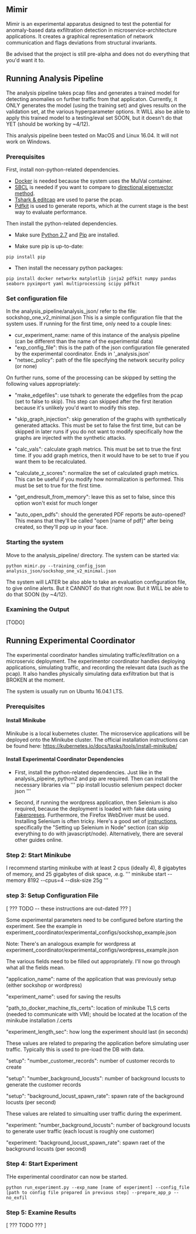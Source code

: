 ## Mimir
Mimir is an experimental apparatus designed to test the potential for anomaly-based data exfiltration detection in microservice-architecture applications. It creates a graphical representation of network communication and flags deviations from structural invariants.

Be advised that the project is still pre-alpha and does not do everything that you'd want it to.


## Running Analysis Pipeline
The analysis pipeline takes pcap files and generates a trained model for detecting anomalies on further traffic from that applicaton. Currently, it ONLY generates the model (using the training set) and gives results on the validation set, at the various hyperparameter options. It WILL also be able to apply this trained model to a testing/eval set SOON, but it doesn't do that YET (should be working by ~4/12).

This analysis pipeline been tested on MacOS and Linux 16.04. It will not work on Windows.

### Prerequisites
First, install non-python-related dependencies. 
* [Docker](https://docs.docker.com/install/) is needed because the system uses the MulVal container. 
* [SBCL](http://www.sbcl.org/getting.html) is needed if you want to compare to [directional eigenvector method](http://ide-research.net/papers/2004_KDD_Ide_p140.pdf). 
* [Tshark \& editcap](https://www.wireshark.org/docs/wsug_html_chunked/ChapterBuildInstall.html) are used to parse the pcap. 
* [Pdfkit](https://github.com/pdfkit/pdfkit/wiki/Installing-WKHTMLTOPDF) is used to generate reports, which at the current stage is the best way to evaluate performance.

Then install the python-related dependencies.

* Make sure [Python 2.7](https://www.python.org/downloads/) and [Pip](https://pip.pypa.io/en/stable/installing/) are installed.

* Make sure pip is up-to-date:
```
pip install pip
```

* Then install the necessary python packages:
```
pip install docker networkx matplotlib jinja2 pdfkit numpy pandas seaborn pyximport yaml multiprocessing scipy pdfkit
```

### Set configuration file
In the analysis_pipeline/analysis_json/ refer to the file: sockshop_one_v2_minimal.json 
This is a simple configuration file that the system uses. If running for the first time, only need to a couple lines:

* cur_experiment_name: name of this instance of the analysis pipeline (can be different than the name of the experimental data)
* "exp_config_file": this is the path of the json configuration file generated by the experimental coordinator. Ends in '_analysis.json'
* "netsec_policy": path of the file specifying the network security policy (or none)

On further runs, some of the processing can be skipped by setting the following values appropriately:

* "make_edgefiles": use tshark to generate the edgefiles from the pcap (set to false to skip). This step can skipped after the first iteration because it's unlikely you'd want to modify this step. 
* "skip_graph_injection": skip generation of the graphs with synthetically generated attacks. This must be set to false the first time, but can be skipped in later runs if you do not want to modify specifically how the graphs are injected with the synthetic attacks.
* "calc_vals": calculate graph metrics. This must be set to true the first time. If you add graph metrics, then it would have to be set to true if you want them to be recalculated.
* "calculate_z_scores": normalize the set of calculated graph metrics. This can be useful if you modify how normalization is performed. This must be set to true for the first time.
* "get_endresult_from_memory": leave this as set to false, since this option won't exist for much longer

* "auto_open_pdfs": should the generated PDF reports be auto-opened? This means that they'll be called "open \[name of pdf\]" after being created, so they'll pop up in your face.

### Starting the system
Move to the analysis_pipeline/ directory. The system can be started via:
```
python mimir.py --training_config_json analysis_json/sockshop_one_v2_minimal.json
```

The system will LATER be also able to take an evaluation configuration file, to give online alerts. But it CANNOT do that right now. But it WILL be able to do that SOON (by ~4/12).

### Examining the Output
\[TODO\]

## Running Experimental Coordinator
The experimental coordinator handles simulating traffic/exfiltration on a microservic deployment. The experimentor coordinator handles deploying applications, simulating traffic, and recording the relevant data (such as the pcap). It also handles physically simulating data exfiltration but that is BROKEN at the moment.

The system is usually run on Ubuntu 16.04.1 LTS.

### Prerequisites
#### Install Minikube
Minikube is a local kubernetes cluster. The microservice applications will be deployed onto the Minikube cluster. The official installation instructions can be found here: https://kubernetes.io/docs/tasks/tools/install-minikube/

#### Install Experimental Coordinator Dependencies

* First, install the python-related dependencies. Just like in the analysis_pipeine, python2 and pip are required. Then can install the necessary libraries via
'''
pip install locustio selenium pexpect docker json 
'''

* Second, if running the wordpress application, then Selenium is also required, because the deployment is loaded with fake data using [Fakerpreses](https://wordpress.org/plugins/fakerpress/). Furthermore, the Firefox WebDriver must be used. Installing Selenium is often tricky. Here's a good set of [instructions](https://developer.mozilla.org/en-US/docs/Learn/Tools_and_testing/Cross_browser_testing/Your_own_automation_environment), specifically the "Setting up Selenium in Node" section (can skip everything to do with javascript/node). Alternatively, there are several other guides online.

### Step 2: Start Minikube
I recommend starting minikube with at least 2 cpus (ideally 4), 8 gigabytes of memory, and 25 gigabytes of disk space, .e.g.
'''
minikube start --memory 8192 --cpus=4 --disk-size 25g </code></pre>
'''

### step 3: Setup Configuration File

\[ ??? TODO -- these instructions are out-dated ??? \]

Some experimental parameters need to be configured before starting the experiment. See the example in experiment_coordinator/experimental_configs/sockshop_example.json

Note: There's an analogous example for wordpress at experiment_coordinator/experimental_configs/wordpress_example.json

The various fields need to be filled out appropriately. I'll now go through what all the fields mean.

"application_name": name of the application that was previously setup (either sockshop or wordpress)

"experiment_name": used for saving the results

"path_to_docker_machine_tls_certs": location of minikube TLS certs (needed to communicate with VM); should be located at the location of the minikube installation /.certs

"experiment_length_sec": how long the experiment should last (in seconds)

These values are related to preparing the application before simulating user traffic. Typically this is used to pre-load the DB with data.

"setup": "number_customer_records": number of customer records to create

"setup": "number_background_locusts": number of background locusts to generate the customer records

"setup": "background_locust_spawn_rate": spawn rate of the background locusts (per second)

These values are related to simualting user traffic during the experiment.

"experiment: "number_background_locusts": number of background locusts to generate user traffic (each locust is roughly one customer)

"experiment: "background_locust_spawn_rate": spawn raet of the background locusts (per second)


### Step 4: Start Experiment

THe experimental coordinator can now be started.

```
python run_experiment.py --exp_name [name of experiment] --config_file [path to config file prepared in previous step] --prepare_app_p --no_exfil 
```

### Step 5: Examine Results

\[ ??? TODO ??? \]
